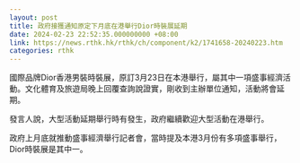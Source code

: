 ```yaml
---
layout: post
title: 政府接獲通知原定下月底在港舉行Dior時裝展延期
date: 2024-02-23 22:52:35.000000000 +08:00
link: https://news.rthk.hk/rthk/ch/component/k2/1741658-20240223.htm
categories: rthk
---
```


國際品牌Dior香港男裝時裝展，原訂3月23日在本港舉行，屬其中一項盛事經濟活動。文化體育及旅遊局晚上回覆查詢說證實，剛收到主辦單位通知，活動將會延期。

發言人說，大型活動延期舉行時有發生，政府繼續歡迎大型活動在港舉行。

政府上月底就推動盛事經濟舉行記者會，當時提及本港3月份有多項盛事舉行，Dior時裝展是其中一。
